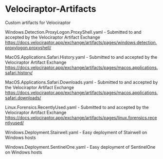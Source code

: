 # Velociraptor-Artifacts
Custom artifacts for Velociraptor

Windows.Detection.ProxyLogon.ProxyShell.yaml - Submitted to and accepted by the Velociraptor Artifact Exchange
https://docs.velociraptor.app/exchange/artifacts/pages/windows.detection.proxylogon.proxyshell/

MacOS.Applications.Safari.History.yaml - Submitted to and accepted by the Velociraptor Artifact Exchange
https://docs.velociraptor.app/exchange/artifacts/pages/macos.applications.safari.history/

MacOS.Applications.Safari.Downloads.yaml - Submitted to and accepted by the Velociraptor Artifact Exchange
https://docs.velociraptor.app/exchange/artifacts/pages/macos.applications.safari.downloads/

Linux.Forensics.RecentlyUsed.yaml - Submitted to and accepted by the Velociraptor Artifact Exchange
https://docs.velociraptor.app/exchange/artifacts/pages/linux.forensics.recentlyused/

Windows.Deployment.Stairwell.yaml - Easy deployment of Stairwell on Windows hosts 

Windows.Deployment.SentinelOne.yaml - Easy deployment of SentinelOne on Windows hosts

